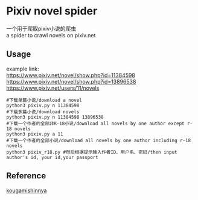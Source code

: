 # Pixiv novel spider
一个用于爬取pixiv小说的爬虫  
a spider to crawl novels on pixiv.net

## Usage
example link:   
https://www.pixiv.net/novel/show.php?id=11384598  
https://www.pixiv.net/novel/show.php?id=13896538  
https://www.pixiv.net/users/11/novels
```shell
#下载单篇小说/download a novel
python3 pixiv.py n 11384598
#下载多篇小说/download novels
python3 pixiv.py n 11384598 13896538
#下载一个作者的全部非R-18小说/download all novels by one author except r-18 novels
python3 pixiv.py a 11
#下载一个作者的全部小说/download all novels by one author including r-18 novels
python3 pixiv_r18.py #然后根据提示输入作者ID、用户名、密码/then input author's id, your id,your passport
```

## Reference
[kougamishinnya](https://github.com/kougamishinnya/Pixiv_new_spider)
